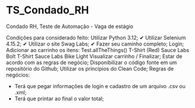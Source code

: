 # TS_Condado_RH
Condado RH, Teste de Automação - Vaga de estágio


Condições para considerado feito: 
Utilizar Python 3.12; ✔
Utilizar Selenium 4.15.2; ✔
Utilizar o site Swag Labs; ✔
Fazer seu caminho completo;
Login;
Adicionar ao carrinho os itens:
Test.allTheThings() T-Shirt (Red) 
Sauce Labs Bolt T-Shirt 
Sauce Labs Bike Light 
Visualizar carrinho / Finalizar;
Estar de acordo com as regras de negócio; 
Disponibilizar o código fonte em um repositório do Github; 
Utilizar os princípios do Clean Code;
Regras de negócios:
- Terá que pegar informações de login e cadastro de um arquivo .csv ou .xml;
- Terá que printar ao final o valor total;